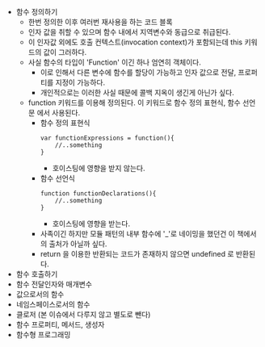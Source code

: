 * 함수 정의하기
    * 한번 정의한 이후 여러번 재사용을 하는 코드 블록
    * 인자 값을 취할 수 있으며 함수 내에서 지역변수와 동급으로 취급된다.
    * 이 인자값 외에도 호출 컨텍스트(invocation context)가 포함되는데 this 키워드의 값이 그러하다.
    * 사실 함수의 타입이 'Function' 이긴 하나 엄연히 객체이다.
        * 이로 인해서 다른 변수에 함수를 할당이 가능하고 인자 값으로 전달, 프로퍼티를 지정이 가능하다.
        * 개인적으로는 이러한 사실 때문에 콜백 지옥이 생긴게 아닌가 싶다.
    * function 키워드를 이용해 정의된다. 이 키워드로 함수 정의 표현식, 함수 선언문 에서 사용된다.    
        * 함수 정의 표현식
            ```
            var functionExpressions = function(){
                //..something
            }
            ```
            * 호이스팅에 영향을 받지 않는다.
        * 함수 선언식
            ```
            function functionDeclarations(){
                //..something
            }
            ``` 
            * 호이스팅에 영향을 받는다.  
        * 사족이긴 하지만 모듈 패턴의 내부 함수에 '_'로 네이밍을 했던건 이 책에서의 출처가 아닐까 싶다.
        * return 을 이용한 반환되는 코드가 존재하지 않으면 undefined 로 반환된다.     
* 함수 호출하기
* 함수 전달인자와 매개변수
* 값으로서의 함수
* 네임스페이스로서의 함수
* 클로저 (본 이슈에서 다루지 않고 별도로 뺀다)
* 함수 프로퍼티, 메서드, 생성자
* 함수형 프로그래밍